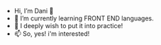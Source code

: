 - Hi, I’m Dani 👋 
- 🌱 I’m currently learning FRONT END languages. 
- 💞️ I deeply wish to put it into practice!
- 📫 So, yes! i'm interested!
